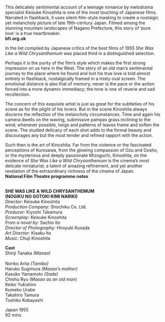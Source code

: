 

This delicately sentimental account of a teenage romance by melodrama specialist Keisuke Kinoshita is one of the most touching of Japanese films. Narrated in flashback, it uses silent-film-style masking to create a nostalgic yet melancholy picture of late 19th-century Japan. Filmed among the stunning mountain landscapes of Nagano Prefecture, this story of ‘pure love’ is a true heartbreaker.  
**bfi.org.uk**

In the list compiled by Japanese critics of the best films of 1955 _She Was Like a Wild Chrysanthemum_ was placed third in a distinguished selection.

Perhaps it is the purity of the film’s style which makes the first strong impression on us here in the West. The story of an old man’s sentimental journey to the place where he found and lost his true love is told almost entirely in flashback, nostalgically framed in a misty oval screen. The emotional distance is also that of memory; never is the pace or the action forced into a more dynamic immediacy; the tone is one of reverie and sad recollection.

The concern of this exquisite artist is just as great for the subtleties of his scene as for the plight of his lovers. But in the scene Kinoshita always discerns the reflection of the melancholy circumstances. Time and again his camera dwells on the waving, submissive pampas grass inclining to the wind; whenever possible, twigs and patterns of leaves frame and soften the scene. The studied delicacy of each shot adds to the formal beauty and discourages any but the most tender and refined rapport with the action.

Such then is the art of Kinoshita. Far from the violence or the fascinated perceptions of Kurosawa, from the glowing compassion of Ozu and Gosho, or the mysterious and deeply passionate Mizoguchi, Kinoshita, on the evidence of _She Was Like a Wild Chrysanthemum_ is the cinema’s most delicate miniaturist; a talent of amazing refinement, and yet another revelation of the extraordinary richness of the cinema of Japan.  
**National Film Theatre programme notes**
<br><br>

**SHE WAS LIKE A WILD CHRYSANTHEMUM**<br>**(NOGIKU NO GOTOKI KIMI NARIKI)**<br>
_Director_: Keisuke Kinoshita  
_Production Company_: Shochiku Co. Ltd.<br>
_Producer:_ Kiyoshi Takamura<br>
_Screenplay:_ Keisuke Kinoshita<br>
_From a novel by:_ Sachio Ito<br>
_Director of Photography:_ Hiroyuki Kusada<br>
_Art Director:_ Kisaku Ito<br>
_Music:_ Chuji Kinoshita<br>

**Cast**<br>
Shinji Tanaka _(Masao)_<br>  
Noriko Arita _(Tamiko)_<br>
Haruko Sugimura _(Masao’s mother)_<br>
Kasuko Yamamoto _(Sada)_  
Chishu Ryu _(Masao as an old man)_<br>
Keiko Yukishiro<br>
Kumeko Urabe<br>
Takahiro Tamura<br>
Toshiko Kobayashi  

Japan 1955<br>
92 mins
<br><br>
<!--stackedit_data:
eyJoaXN0b3J5IjpbMTE5NTYzNTE3Ml19
-->